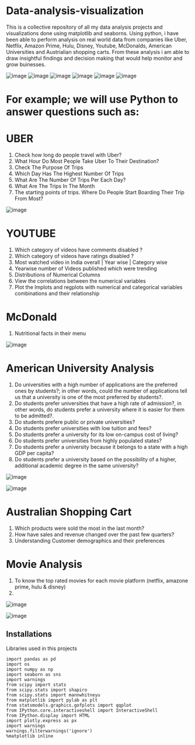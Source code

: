 
# Data-analysis-visualization

This is a collective repository of all my data analysis projects and visualizations done using matplotlib and seaborns. 
Using python, i have been able to perform analysis on real world data from companies like Uber, Netflix, Amazon Prime, Hulu, Disney, Youtube, McDonalds, American Universities and Austrialian shopping carts. From these analysis i am able to draw insightful findings and decision making that would help monitor and grow buinesses.

![image](https://github.com/Eugochi/Data-analysis-visualizationn/assets/123215066/e488751d-6a59-456e-881c-af92f17ba84c)
![image](https://github.com/Eugochi/Data-analysis-visualizationn/assets/123215066/6d215d82-a79c-4f73-9d90-728a93f90e0b)
![image](https://github.com/Eugochi/Data-analysis-visualizationn/assets/123215066/d5512c6d-e586-4df4-85d7-34fb54ddd8b5)
![image](https://github.com/Eugochi/Data-analysis-visualizationn/assets/123215066/0d6ae8b2-ace0-4b49-979f-727471e8924f)
![image](https://github.com/Eugochi/Data-analysis-visualizationn/assets/123215066/fbdfc66e-470f-43e9-9cc4-d2b28002f967)
![image](https://github.com/Eugochi/Data-analysis-visualizationn/assets/123215066/23549466-b0d0-4da4-9672-e1cd387d42ae)



# For example; we will use Python to answer questions such as:

# UBER
1. Check how long do people travel with Uber?
2. What Hour Do Most People Take Uber To Their Destination?
3. Check The Purpose Of Trips
4. Which Day Has The Highest Number Of Trips
5. What Are The Number Of Trips Per Each Day?
6. What Are The Trips In The Month
7. The starting points of trips. Where Do People Start Boarding Their Trip From Most?

![image](https://github.com/Eugochi/Data-analysis-visualizationn/assets/123215066/8c705328-fcfb-4269-8850-9b71029c9e96)


# YOUTUBE
1) Which category of videos have comments disabled ?
2) Which category of videos have ratings disabled ?
3) Most watched video in India overall | Year wise | Category wise
4) Yearwise number of Videos published which were trending
5) Distributions of Numerical Columns
6) View the correlations between the numerical variables
7) Plot the lmplots and regplots with numerical and categorical variables combinations and their relationship

# McDonald
1. Nutritional facts in their menu

![image](https://github.com/Eugochi/Data-analysis-visualizationn/assets/123215066/5c09ad82-aa84-49d0-996c-1f5539d071a9)


# American University Analysis

1. Do universities with a high number of applications are the preferred ones by students?; in other words, could the number of applications tell us that a university is one of the most preferred by students?.
2. Do students prefer universities that have a high rate of admission?, in other words, do students prefer a university where it is easier for them to be admitted?.
3. Do students prefere public or private universities?
4. Do students prefer universities with low tuition and fees?
5. Do students prefer a university for its low on-campus cost of living?
6. Do students prefer universities from highly populated states?
7. Do students prefer a university because it belongs to a state with a high GDP per capita?
8. Do students prefer a university based on the possibility of a higher, additional academic degree in the same university?

![image](https://github.com/Eugochi/Data-analysis-visualizationn/assets/123215066/4f824a19-3337-4ffb-afdd-4cde9a004e2c)

![image](https://github.com/Eugochi/Data-analysis-visualizationn/assets/123215066/0b3547eb-9abc-4618-8f4c-01d1d4e1a5f6)



# Australian Shopping Cart

1. Which products were sold the most in the last month?
2. How have sales and revenue changed over the past few quarters?
3. Understanding Customer demographics and their preferences

# Movie Analysis
1. To know the top rated movies for each movie platform (netflix, amazone prime, hulu & disney)
2. 
![image](https://github.com/Eugochi/Data-analysis-visualizationn/assets/123215066/f5deed8a-d3a1-43d8-8167-ed00e93588ff)

![image](https://github.com/Eugochi/Data-analysis-visualizationn/assets/123215066/f40dd45a-8698-404f-b7c6-f568e0702b15)


## Installations

Libraries used in this projects

```
import pandas as pd
import os
import numpy as np
import seaborn as sns
import warnings
from scipy import stats
from scipy.stats import shapiro
from scipy.stats import mannwhitneyu
from matplotlib import pylab as plt
from statsmodels.graphics.gofplots import qqplot
from IPython.core.interactiveshell import InteractiveShell
from IPython.display import HTML
import plotly.express as px
import warnings
warnings.filterwarnings('ignore')
%matplotlib inline
  
```
    

